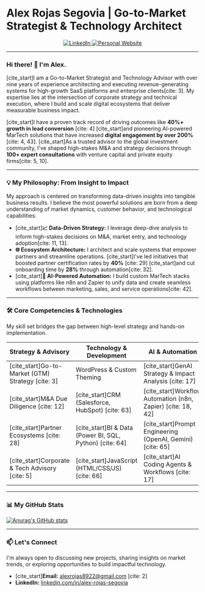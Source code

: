 # Alex Rojas Segovia | Go-to-Market Strategist & Technology Architect

<p align="center">
  <a href="https://www.linkedin.com/in/alex-rojas-segovia/">
    <img src="https://img.shields.io/badge/LinkedIn-0077B5?style=for-the-badge&logo=linkedin&logoColor=white" alt="LinkedIn"/>
  </a>
  <a href="https://www.alex-rojas.com/">
    <img src="https://img.shields.io/badge/Personal_Website-000000?style=for-the-badge&logo=About.me&logoColor=white" alt="Personal Website"/>
  </a>
</p>

---

### Hi there! 👋 I'm Alex.

[cite_start]I am a Go-to-Market Strategist and Technology Advisor with over nine years of experience architecting and executing revenue-generating systems for high-growth SaaS platforms and enterprise clients[cite: 3]. My expertise lies at the intersection of corporate strategy and technical execution, where I build and scale digital ecosystems that deliver measurable business impact.

[cite_start]I have a proven track record of driving outcomes like **40%+ growth in lead conversion** [cite: 4] [cite_start]and pioneering AI-powered MarTech solutions that have increased **digital engagement by over 200%**[cite: 4, 43]. [cite_start]As a trusted advisor to the global investment community, I've shaped high-stakes M&A and strategy decisions through **100+ expert consultations** with venture capital and private equity firms[cite: 5, 10].

---

### 💡 My Philosophy: From Insight to Impact

My approach is centered on transforming data-driven insights into tangible business results. I believe the most powerful solutions are born from a deep understanding of market dynamics, customer behavior, and technological capabilities.

* [cite_start]**📈 Data-Driven Strategy:** I leverage deep-dive analysis to inform high-stakes decisions on M&A, market entry, and technology adoption[cite: 11, 13].
* **🌐 Ecosystem Architecture:** I architect and scale systems that empower partners and streamline operations. [cite_start]I've led initiatives that boosted partner certification rates by **40%** [cite: 29] [cite_start]and cut onboarding time by **28%** through automation[cite: 32].
* [cite_start]**🤖 AI-Powered Automation:** I build custom MarTech stacks using platforms like n8n and Zapier to unify data and create seamless workflows between marketing, sales, and service operations[cite: 42].

---

### 🛠️ Core Competencies & Technologies

My skill set bridges the gap between high-level strategy and hands-on implementation.

| Strategy & Advisory        | Technology & Development           | AI & Automation                  |
| -------------------------- | ---------------------------------- | -------------------------------- |
| [cite_start]Go-to-Market (GTM) Strategy [cite: 3] | WordPress & Custom Theming         | [cite_start]GenAI Strategy & Impact Analysis [cite: 17] |
| [cite_start]M&A Due Diligence [cite: 12]        | [cite_start]CRM (Salesforce, HubSpot) [cite: 63]       | [cite_start]Workflow Automation (n8n, Zapier) [cite: 18, 42] |
| [cite_start]Partner Ecosystems [cite: 28]       | [cite_start]BI & Data (Power BI, SQL, Python) [cite: 64] | [cite_start]Prompt Engineering (OpenAI, Gemini) [cite: 65]  |
| [cite_start]Corporate & Tech Advisory [cite: 5]  | [cite_start]JavaScript (HTML/CSS/JS) [cite: 66]      | [cite_start]AI Coding Agents & Workflows [cite: 17]     |

---

### 📊 My GitHub Stats

[![Anurag's GitHub stats](https://github-readme-stats.vercel.app/api?username=eppursimuove9&show_icons=true&theme=dracula&hide_border=true&count_private=true&include_all_commits=true)](https://github.com/anuraghazra/github-readme-stats)

---

### 📫 Let's Connect

I'm always open to discussing new projects, sharing insights on market trends, or exploring opportunities to build impactful technology.

* [cite_start]**Email:** [alexrojas8922@gmail.com](mailto:alexrojas8922@gmail.com) [cite: 2]
* **LinkedIn:** [linkedin.com/in/alex-rojas-segovia](https://www.linkedin.com/in/alex-rojas-segovia/)

